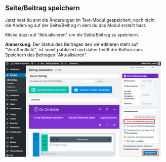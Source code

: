 ## Seite/Beitrag speichern

Jetzt hast du erst die Änderungen im Text-Modul gespeichert, noch nicht die Änderung auf der Seite/Beitrag in dem du das Modul erstellt hast.

Klicke dazu auf "Aktualisieren" um die Seite/Beitrag zu speichern.

**Anmerkung:** Der Status des Beitrages den wir editieren steht auf "Veröffentlicht", ist somit publiziert und daher heißt der Button zum Speichern des Beitrages "Aktualisieren".

![image](./assets/save_post.jpg)
